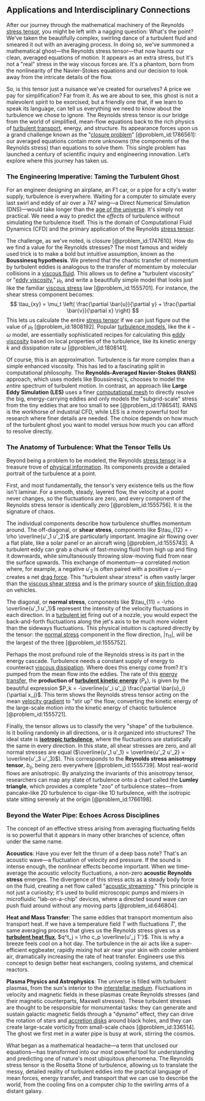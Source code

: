 ## Applications and Interdisciplinary Connections

After our journey through the mathematical machinery of the Reynolds [stress tensor](@article_id:148479), you might be left with a nagging question: What's the point? We've taken the beautifully complex, swirling dance of a turbulent fluid and smeared it out with an averaging process. In doing so, we've summoned a mathematical ghost—the Reynolds stress tensor—that now haunts our clean, averaged equations of motion. It appears as an extra stress, but it's not a "real" stress in the way viscous forces are. It's a phantom, born from the nonlinearity of the Navier-Stokes equations and our decision to look away from the intricate details of the flow.

So, is this tensor just a nuisance we've created for ourselves? A price we pay for simplification? Far from it. As we are about to see, this ghost is not a malevolent spirit to be exorcised, but a friendly one that, if we learn to speak its language, can tell us everything we need to know about the turbulence we chose to ignore. The Reynolds stress tensor is our bridge from the world of simplified, mean-flow equations back to the rich physics of [turbulent transport](@article_id:149704), energy, and structure. Its appearance forces upon us a grand challenge known as the "[closure problem](@article_id:160162)" [@problem_id:1786561]: our averaged equations contain more unknowns (the components of the Reynolds stress) than equations to solve them. This single problem has launched a century of scientific inquiry and engineering innovation. Let’s explore where this journey has taken us.

### The Engineering Imperative: Taming the Turbulent Ghost

For an engineer designing an airplane, an F1 car, or a pipe for a city's water supply, turbulence is everywhere. Waiting for a computer to simulate every last swirl and eddy of air over a 747 wing—a Direct Numerical Simulation (DNS)—would take longer than the [age of the universe](@article_id:159300). It's simply not practical. We need a way to predict the *effects* of turbulence without simulating the turbulence itself. This is the domain of Computational Fluid Dynamics (CFD) and the primary application of the Reynolds [stress tensor](@article_id:148479).

The challenge, as we've noted, is closure [@problem_id:1747610]. How do we find a value for the Reynolds stresses? The most famous and widely used trick is to make a bold but intuitive assumption, known as the **Boussinesq hypothesis**. We pretend that the chaotic transfer of momentum by turbulent eddies is analogous to the transfer of momentum by molecular collisions in a [viscous fluid](@article_id:171498). This allows us to define a "turbulent viscosity" or "[eddy viscosity](@article_id:155320)," $\mu_t$, and write a beautifully simple model that looks just like the familiar [viscous stress](@article_id:260834) law [@problem_id:1555701]. For instance, the shear stress component becomes:
$$ \tau_{xy} = \mu_t \left( \frac{\partial \bar{u}}{\partial y} + \frac{\partial \bar{v}}{\partial x} \right) $$
This lets us calculate the entire [stress tensor](@article_id:148479) if we can just figure out the value of $\mu_t$ [@problem_id:1808192]. Popular [turbulence models](@article_id:189910), like the $k-\omega$ model, are essentially sophisticated recipes for calculating this [eddy viscosity](@article_id:155320) based on local properties of the turbulence, like its kinetic energy $k$ and dissipation rate $\omega$ [@problem_id:1808141].

Of course, this is an approximation. Turbulence is far more complex than a simple enhanced viscosity. This has led to a fascinating split in computational philosophy. The **Reynolds-Averaged Navier-Stokes (RANS)** approach, which uses models like Boussinesq's, chooses to model the *entire* spectrum of turbulent motion. In contrast, an approach like **Large Eddy Simulation (LES)** uses a finer [computational mesh](@article_id:168066) to directly resolve the big, energy-carrying eddies and only models the "subgrid-scale" stress from the tiny eddies that are too small to see [@problem_id:1786541]. RANS is the workhorse of industrial CFD, while LES is a more powerful tool for research where finer details are needed. The choice depends on how much of the turbulent ghost you want to model versus how much you can afford to resolve directly.

### The Anatomy of Turbulence: What the Tensor Tells Us

Beyond being a problem to be modeled, the Reynolds [stress tensor](@article_id:148479) is a treasure trove of [physical information](@article_id:152062). Its components provide a detailed portrait of the turbulence at a point.

First, and most fundamentally, the tensor's very existence tells us the flow isn't laminar. For a smooth, steady, layered flow, the velocity at a point never changes, so the fluctuations are zero, and every component of the Reynolds stress tensor is identically zero [@problem_id:1555756]. It is the signature of chaos.

The individual components describe how turbulence shuffles momentum around. The off-diagonal, or **shear stress**, components like $\tau_{12} = -\rho \overline{u'_1 u'_2}$ are particularly important. Imagine air flowing over a flat plate, like a solar panel or an aircraft wing [@problem_id:1555743]. A turbulent eddy can grab a chunk of fast-moving fluid from high up and fling it downwards, while simultaneously throwing slow-moving fluid from near the surface upwards. This exchange of momentum—a correlated motion where, for example, a negative $u'_2$ is often paired with a positive $u'_1$—creates a net [drag force](@article_id:275630). This "turbulent shear stress" is often vastly larger than the [viscous shear stress](@article_id:269952) and is the primary source of [skin friction drag](@article_id:268628) on vehicles.

The diagonal, or **normal stress**, components like $\tau_{11} = -\rho \overline{u'_1 u'_1}$ represent the intensity of the velocity fluctuations in each direction. In a [turbulent jet](@article_id:270670) firing out of a nozzle, you would expect the back-and-forth fluctuations along the jet's axis to be much more violent than the sideways fluctuations. This physical intuition is captured directly by the tensor: the [normal stress](@article_id:183832) component in the flow direction, $|\tau_{11}|$, will be the largest of the three [@problem_id:1555752].

Perhaps the most profound role of the Reynolds stress is its part in the energy cascade. Turbulence needs a constant supply of energy to counteract [viscous dissipation](@article_id:143214). Where does this energy come from? It's pumped from the mean flow into the eddies. The rate of this [energy transfer](@article_id:174315), the **production of [turbulent kinetic energy](@article_id:262218)** ($P_k$), is given by the beautiful expression $P_k = -\overline{u'_i u'_j} \frac{\partial \bar{u}_i}{\partial x_j}$. This term shows the Reynolds stress tensor acting on the mean [velocity gradient](@article_id:261192) to "stir up" the flow, converting the kinetic energy of the large-scale motion into the kinetic energy of chaotic turbulence [@problem_id:1555721].

Finally, the tensor allows us to classify the very "shape" of the turbulence. Is it boiling randomly in all directions, or is it organized into structures? The ideal state is **[isotropic turbulence](@article_id:198829)**, where the fluctuations are statistically the same in every direction. In this state, all shear stresses are zero, and all normal stresses are equal ($\overline{u'_1 u'_1} = \overline{u'_2 u'_2} = \overline{u'_3 u'_3}$). This corresponds to the **Reynolds stress anisotropy tensor**, $b_{ij}$, being zero everywhere [@problem_id:1555739]. Most real-world flows are anisotropic. By analyzing the invariants of this anisotropy tensor, researchers can map any state of turbulence onto a chart called the **Lumley triangle**, which provides a complete "zoo" of turbulence states—from pancake-like 2D turbulence to cigar-like 1D turbulence, with the isotropic state sitting serenely at the origin [@problem_id:1766198].

### Beyond the Water Pipe: Echoes Across Disciplines

The concept of an effective stress arising from averaging fluctuating fields is so powerful that it appears in many other branches of science, often under the same name.

**Acoustics**: Have you ever felt the thrum of a deep bass note? That's an acoustic wave—a fluctuation of velocity and pressure. If the sound is intense enough, the nonlinear effects become important. When we time-average the acoustic velocity fluctuations, a non-zero **acoustic Reynolds stress** emerges. The divergence of this stress acts as a steady body force on the fluid, creating a net flow called "[acoustic streaming](@article_id:186854)." This principle is not just a curiosity; it's used to build microscopic pumps and mixers in microfluidic "lab-on-a-chip" devices, where a directed sound wave can push fluid around without any moving parts [@problem_id:646804].

**Heat and Mass Transfer**: The same eddies that transport momentum also transport heat. If we have a temperature field $T$ with fluctuations $T'$, the same averaging process that gives us the Reynolds stress gives us a **[turbulent heat flux](@article_id:150530)**, $q^t_j = \rho c_p \overline{u'_j T'}$. This is why a breeze feels cool on a hot day. The turbulence in the air acts like a super-efficient eggbeater, rapidly mixing hot air near your skin with cooler ambient air, dramatically increasing the rate of heat transfer. Engineers use this concept to design better heat exchangers, cooling systems, and chemical reactors.

**Plasma Physics and Astrophysics**: The universe is filled with turbulent plasmas, from the sun's interior to the [interstellar medium](@article_id:149537). Fluctuations in velocity and magnetic fields in these plasmas create Reynolds stresses (and their magnetic counterparts, Maxwell stresses). These turbulent stresses are thought to be responsible for monumental tasks: they can generate and sustain galactic magnetic fields through a "dynamo" effect, they can drive the rotation of stars and [accretion disks](@article_id:159479) around black holes, and they can create large-scale vorticity from small-scale chaos [@problem_id:336514]. The ghost we first met in a water pipe is busy at work, stirring the cosmos.

What began as a mathematical headache—a term that unclosed our equations—has transformed into our most powerful tool for understanding and predicting one of nature's most ubiquitous phenomena. The Reynolds stress tensor is the Rosetta Stone of turbulence, allowing us to translate the messy, detailed reality of turbulent eddies into the practical language of mean forces, energy transfer, and transport that we can use to describe the world, from the cooling fins on a computer chip to the swirling arms of a distant galaxy.
